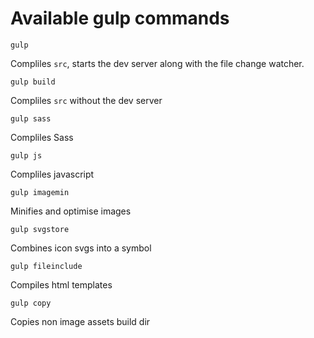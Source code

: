 # Available gulp commands

    gulp

Compliles `src`, starts the dev server along with the file change watcher.

    gulp build

Compliles `src` without the dev server

    gulp sass

Compliles Sass

    gulp js

Compliles javascript

    gulp imagemin

Minifies and optimise images

    gulp svgstore

Combines icon svgs into a symbol

    gulp fileinclude

Compiles html templates

    gulp copy

Copies non image assets build dir